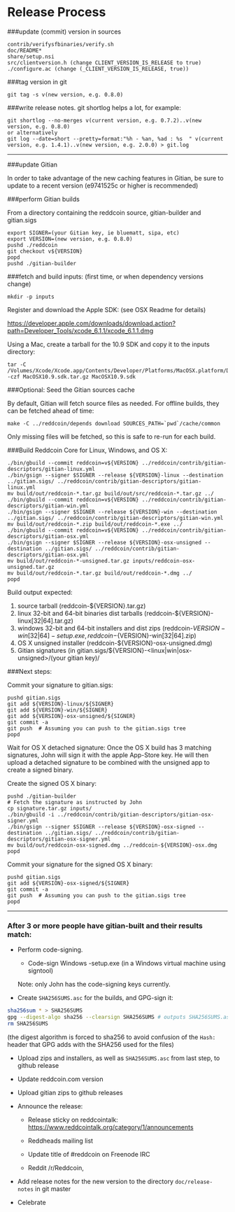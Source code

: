 Release Process
====================


###update (commit) version in sources

	contrib/verifysfbinaries/verify.sh
	doc/README*
	share/setup.nsi
	src/clientversion.h (change CLIENT_VERSION_IS_RELEASE to true)
	./configure.ac (change (_CLIENT_VERSION_IS_RELEASE, true))

###tag version in git

	git tag -s v(new version, e.g. 0.8.0)

###write release notes. git shortlog helps a lot, for example:

	git shortlog --no-merges v(current version, e.g. 0.7.2)..v(new version, e.g. 0.8.0)
	or alternatively
	git log --date=short --pretty=format:"%h - %an, %ad : %s  " v(current version, e.g. 1.4.1)..v(new version, e.g. 2.0.0) > git.log


* * *

###update Gitian

 In order to take advantage of the new caching features in Gitian, be sure to update to a recent version (e9741525c or higher is recommended)

###perform Gitian builds

 From a directory containing the reddcoin source, gitian-builder and gitian.sigs
  
    export SIGNER=(your Gitian key, ie bluematt, sipa, etc)
	export VERSION=(new version, e.g. 0.8.0)
	pushd ./reddcoin
	git checkout v${VERSION}
	popd
	pushd ./gitian-builder

###fetch and build inputs: (first time, or when dependency versions change)

	mkdir -p inputs

 Register and download the Apple SDK: (see OSX Readme for details)

 https://developer.apple.com/downloads/download.action?path=Developer_Tools/xcode_6.1.1/xcode_6.1.1.dmg

 Using a Mac, create a tarball for the 10.9 SDK and copy it to the inputs directory:

	tar -C /Volumes/Xcode/Xcode.app/Contents/Developer/Platforms/MacOSX.platform/Developer/SDKs/ -czf MacOSX10.9.sdk.tar.gz MacOSX10.9.sdk

###Optional: Seed the Gitian sources cache

  By default, Gitian will fetch source files as needed. For offline builds, they can be fetched ahead of time:

	make -C ../reddcoin/depends download SOURCES_PATH=`pwd`/cache/common

  Only missing files will be fetched, so this is safe to re-run for each build.

###Build Reddcoin Core for Linux, Windows, and OS X:

	./bin/gbuild --commit reddcoin=v${VERSION} ../reddcoin/contrib/gitian-descriptors/gitian-linux.yml
	./bin/gsign --signer $SIGNER --release ${VERSION}-linux --destination ../gitian.sigs/ ../reddcoin/contrib/gitian-descriptors/gitian-linux.yml
	mv build/out/reddcoin-*.tar.gz build/out/src/reddcoin-*.tar.gz ../
	./bin/gbuild --commit reddcoin=v${VERSION} ../reddcoin/contrib/gitian-descriptors/gitian-win.yml
	./bin/gsign --signer $SIGNER --release ${VERSION}-win --destination ../gitian.sigs/ ../reddcoin/contrib/gitian-descriptors/gitian-win.yml
	mv build/out/reddcoin-*.zip build/out/reddcoin-*.exe ../
	./bin/gbuild --commit reddcoin=v${VERSION} ../reddcoin/contrib/gitian-descriptors/gitian-osx.yml
	./bin/gsign --signer $SIGNER --release ${VERSION}-osx-unsigned --destination ../gitian.sigs/ ../reddcoin/contrib/gitian-descriptors/gitian-osx.yml
	mv build/out/reddcoin-*-unsigned.tar.gz inputs/reddcoin-osx-unsigned.tar.gz
	mv build/out/reddcoin-*.tar.gz build/out/reddcoin-*.dmg ../
	popd
  Build output expected:

  1. source tarball (reddcoin-${VERSION}.tar.gz)
  2. linux 32-bit and 64-bit binaries dist tarballs (reddcoin-${VERSION}-linux[32|64].tar.gz)
  3. windows 32-bit and 64-bit installers and dist zips (reddcoin-${VERSION}-win[32|64]-setup.exe, reddcoin-${VERSION}-win[32|64].zip)
  4. OS X unsigned installer (reddcoin-${VERSION}-osx-unsigned.dmg)
  5. Gitian signatures (in gitian.sigs/${VERSION}-<linux|win|osx-unsigned>/(your gitian key)/

###Next steps:

Commit your signature to gitian.sigs:

	pushd gitian.sigs
	git add ${VERSION}-linux/${SIGNER}
	git add ${VERSION}-win/${SIGNER}
	git add ${VERSION}-osx-unsigned/${SIGNER}
	git commit -a
	git push  # Assuming you can push to the gitian.sigs tree
	popd

  Wait for OS X detached signature:
	Once the OS X build has 3 matching signatures, John will sign it with the apple App-Store key.
	He will then upload a detached signature to be combined with the unsigned app to create a signed binary.

  Create the signed OS X binary:

	pushd ./gitian-builder
	# Fetch the signature as instructed by John
	cp signature.tar.gz inputs/
	./bin/gbuild -i ../reddcoin/contrib/gitian-descriptors/gitian-osx-signer.yml
	./bin/gsign --signer $SIGNER --release ${VERSION}-osx-signed --destination ../gitian.sigs/ ../reddcoin/contrib/gitian-descriptors/gitian-osx-signer.yml
	mv build/out/reddcoin-osx-signed.dmg ../reddcoin-${VERSION}-osx.dmg
	popd

Commit your signature for the signed OS X binary:

	pushd gitian.sigs
	git add ${VERSION}-osx-signed/${SIGNER}
	git commit -a
	git push  # Assuming you can push to the gitian.sigs tree
	popd

-------------------------------------------------------------------------

### After 3 or more people have gitian-built and their results match:

- Perform code-signing.

    - Code-sign Windows -setup.exe (in a Windows virtual machine using signtool)

  Note: only John has the code-signing keys currently.

- Create `SHA256SUMS.asc` for the builds, and GPG-sign it:
```bash
sha256sum * > SHA256SUMS
gpg --digest-algo sha256 --clearsign SHA256SUMS # outputs SHA256SUMS.asc
rm SHA256SUMS
```
(the digest algorithm is forced to sha256 to avoid confusion of the `Hash:` header that GPG adds with the SHA256 used for the files)

- Upload zips and installers, as well as `SHA256SUMS.asc` from last step, to github release

- Update reddcoin.com version
- Upload gitian zips to github releases

- Announce the release:

  - Release sticky on reddcointalk: https://www.reddcointalk.org/category/1/announcements

  - Reddheads mailing list

  - Update title of #reddcoin on Freenode IRC

  - Reddit /r/Reddcoin,

- Add release notes for the new version to the directory `doc/release-notes` in git master

- Celebrate 
